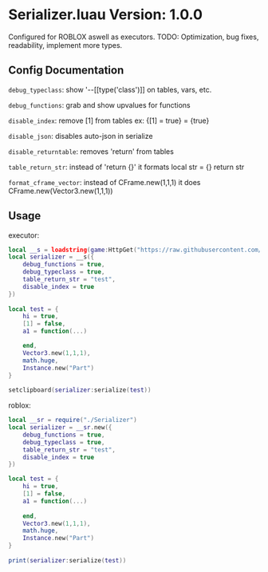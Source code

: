 # Serializer.luau Version: 1.0.0
Configured for ROBLOX aswell as executors.
TODO: Optimization, bug fixes, readability, implement more types.
## Config Documentation
`debug_typeclass`: show '--[[type('class')]] on tables, vars, etc.

`debug_functions`: grab and show upvalues for functions

`disable_index`: remove [1] from tables ex: {[1] = true} = {true}

`disable_json`: disables auto-json in serialize

`disable_returntable`: removes 'return' from tables

`table_return_str`: instead of 'return {}' it formats  local str = {} return str

`format_cframe_vector`: instead of CFrame.new(1,1,1) it does CFrame.new(Vector3.new(1,1,1))

## Usage
executor:
```lua
local __s = loadstring(game:HttpGet("https://raw.githubusercontent.com/LocalOneX/serializer/refs/heads/main/init.lua"))() 
local serializer = __s({
	debug_functions = true,
	debug_typeclass = true, 
	table_return_str = "test", 
	disable_index = true
})
 
local test = {
	hi = true,
	[1] = false,
	a1 = function(...)

	end,
	Vector3.new(1,1,1),
	math.huge,
	Instance.new("Part")
}
   
setclipboard(serializer:serialize(test))
```

roblox:
```lua
local __sr = require("./Serializer")
local serializer = __sr.new({
	debug_functions = true,
	debug_typeclass = true, 
	table_return_str = "test", 
	disable_index = true
})

local test = {
	hi = true,
	[1] = false,
	a1 = function(...)
		
	end,
	Vector3.new(1,1,1),
	math.huge,
	Instance.new("Part")
}
 
print(serializer:serialize(test))
```
